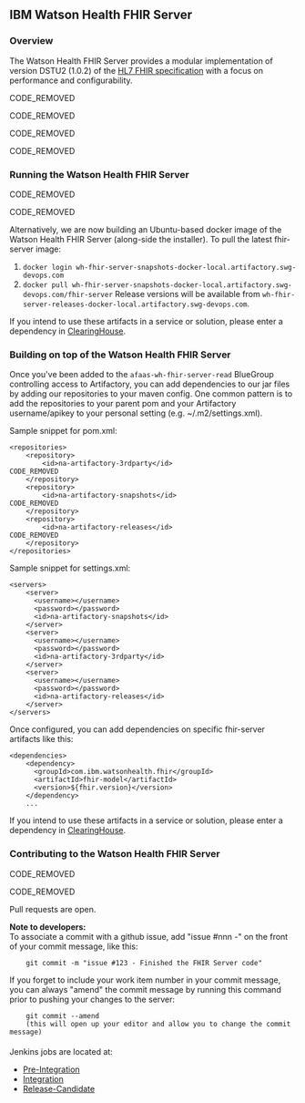 ## IBM Watson Health FHIR Server

### Overview
The Watson Health FHIR Server provides a modular implementation of version DSTU2 (1.0.2) of the [HL7 FHIR specification](https://www.hl7.org/fhir/dstu2/http.html) with a focus on performance and configurability.

CODE_REMOVED

CODE_REMOVED

CODE_REMOVED

CODE_REMOVED

### Running the Watson Health FHIR Server
CODE_REMOVED

CODE_REMOVED

Alternatively, we are now building an Ubuntu-based docker image of the Watson Health FHIR Server (along-side the installer).
To pull the latest fhir-server image:
1. `docker login wh-fhir-server-snapshots-docker-local.artifactory.swg-devops.com`
2. `docker pull wh-fhir-server-snapshots-docker-local.artifactory.swg-devops.com/fhir-server`
Release versions will be available from `wh-fhir-server-releases-docker-local.artifactory.swg-devops.com`.

If you intend to use these artifacts in a service or solution, please enter a dependency in [ClearingHouse](https://clearinghousev2.raleigh.ibm.com/CHNewCHRDM/CCHMServlet#&nature=wlhNDE&deliverableId=857565F0B78F11E88857DCC2171712A1).

### Building on top of the Watson Health FHIR Server
Once you've been added to the `afaas-wh-fhir-server-read` BlueGroup controlling access to Artifactory, you can add dependencies to our jar files by adding our repositories to your maven config. One common pattern is to add the repositories to your parent pom and your Artifactory username/apikey to your personal setting (e.g. ~/.m2/settings.xml).

Sample snippet for pom.xml:
```
<repositories>
    <repository>
        <id>na-artifactory-3rdparty</id>
CODE_REMOVED
    </repository>
    <repository>
        <id>na-artifactory-snapshots</id>
CODE_REMOVED
    </repository>
    <repository>
        <id>na-artifactory-releases</id>
CODE_REMOVED
    </repository>
</repositories>
```

Sample snippet for settings.xml:
```
<servers>
    <server>
      <username></username>
      <password></password>
      <id>na-artifactory-snapshots</id>
    </server>
    <server>
      <username></username>
      <password></password>
      <id>na-artifactory-3rdparty</id>
    </server>
    <server>
      <username></username>
      <password></password>
      <id>na-artifactory-releases</id>
    </server>
</servers>
```

Once configured, you can add dependencies on specific fhir-server artifacts like this:
```
<dependencies>
    <dependency>
      <groupId>com.ibm.watsonhealth.fhir</groupId>
      <artifactId>fhir-model</artifactId>
      <version>${fhir.version}</version>
    </dependency>
    ...
```

If you intend to use these artifacts in a service or solution, please enter a dependency in [ClearingHouse](https://clearinghousev2.raleigh.ibm.com/CHNewCHRDM/CCHMServlet#&nature=wlhNDE&deliverableId=857565F0B78F11E88857DCC2171712A1).

### Contributing to the Watson Health FHIR Server
CODE_REMOVED

CODE_REMOVED

Pull requests are open.

**Note to developers:**  
To associate a commit with a github issue, add "issue #nnn -" on the front of your commit message, like this:  

        git commit -m "issue #123 - Finished the FHIR Server code"  

If you forget to include your work item number in your commit message, you can always "amend" the commit message
by running this command prior to pushing your changes to the server:  

        git commit --amend  
        (this will open up your editor and allow you to change the commit message)

#### 
Jenkins jobs are located at: 
- [Pre-Integration](https://wh-fhir-server-jenkins.swg-devops.com/job/fhir-server-r4/job/development/job/r4-pre-integration/)
- [Integration](https://wh-fhir-server-jenkins.swg-devops.com/job/fhir-server-r4/job/development/job/r4-integration/)
- [Release-Candidate](https://wh-fhir-server-jenkins.swg-devops.com/job/fhir-server-r4/job/release-4.0.0/job/release-candidate)
